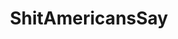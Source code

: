 ---
title: ShitAmericansSay
crosslinks:
- todayilearned
- worldnews
- PerfectTiming
- reactiongifs
- hiphopheads
- AskReddit
- europe
- newzealand
- pics
- news
- askreddit
- ShitEuropeansSay
- videos
- politics
- The_Donald
- AskHistorians
- funny
- AskAnAmerican
- germany
- gifs
---
